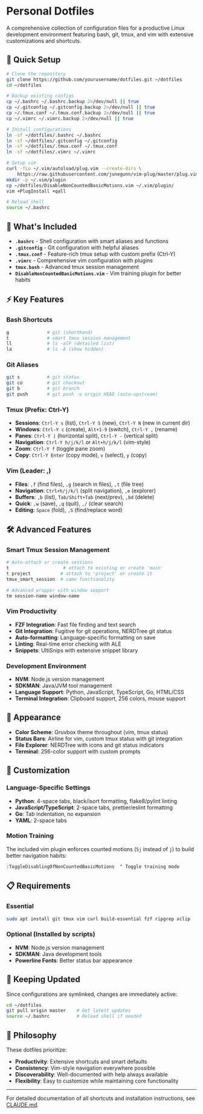 # Personal Dotfiles

A comprehensive collection of configuration files for a productive Linux development environment featuring bash, git, tmux, and vim with extensive customizations and shortcuts.

## 🚀 Quick Setup

```bash
# Clone the repository
git clone https://github.com/yourusername/dotfiles.git ~/dotfiles
cd ~/dotfiles

# Backup existing configs
cp ~/.bashrc ~/.bashrc.backup 2>/dev/null || true
cp ~/.gitconfig ~/.gitconfig.backup 2>/dev/null || true
cp ~/.tmux.conf ~/.tmux.conf.backup 2>/dev/null || true
cp ~/.vimrc ~/.vimrc.backup 2>/dev/null || true

# Install configurations
ln -sf ~/dotfiles/.bashrc ~/.bashrc
ln -sf ~/dotfiles/.gitconfig ~/.gitconfig
ln -sf ~/dotfiles/.tmux.conf ~/.tmux.conf
ln -sf ~/dotfiles/.vimrc ~/.vimrc

# Setup vim
curl -fLo ~/.vim/autoload/plug.vim --create-dirs \
    https://raw.githubusercontent.com/junegunn/vim-plug/master/plug.vim
mkdir -p ~/.vim/plugin
cp ~/dotfiles/DisableNonCountedBasicMotions.vim ~/.vim/plugin/
vim +PlugInstall +qall

# Reload shell
source ~/.bashrc
```

## 📁 What's Included

- **`.bashrc`** - Shell configuration with smart aliases and functions
- **`.gitconfig`** - Git configuration with helpful aliases
- **`.tmux.conf`** - Feature-rich tmux setup with custom prefix (Ctrl-Y)
- **`.vimrc`** - Comprehensive vim configuration with plugins
- **`tmux.bash`** - Advanced tmux session management
- **`DisableNonCountedBasicMotions.vim`** - Vim training plugin for better habits

## ⚡ Key Features

### Bash Shortcuts
```bash
g              # git (shorthand)
t              # smart tmux session management
ll             # ls -alF (detailed list)
la             # ls -A (show hidden)
```

### Git Aliases
```bash
git s          # git status
git co         # git checkout  
git b          # git branch
git push       # git push -u origin HEAD (auto-upstream)
```

### Tmux (Prefix: Ctrl-Y)
- **Sessions**: `Ctrl-Y s` (list), `Ctrl-Y S` (new), `Ctrl-Y N` (new in current dir)
- **Windows**: `Ctrl-Y c` (create), `Alt+1-9` (switch), `Ctrl-Y ,` (rename)
- **Panes**: `Ctrl-Y |` (horizontal split), `Ctrl-Y -` (vertical split)
- **Navigation**: `Ctrl-Y h/j/k/l` or `Alt+h/j/k/l` (vim-style)
- **Zoom**: `Ctrl-Y f` (toggle pane zoom)
- **Copy**: `Ctrl-Y Enter` (copy mode), `v` (select), `y` (copy)

### Vim (Leader: ,)
- **Files**: `,f` (find files), `,g` (search in files), `,t` (file tree)
- **Navigation**: `Ctrl+h/j/k/l` (split navigation), `,e` (explorer)  
- **Buffers**: `,b` (list), `Tab/Shift+Tab` (next/prev), `,bd` (delete)
- **Quick**: `,w` (save), `,q` (quit), `,/` (clear search)
- **Editing**: `Space` (fold), `,S` (find/replace word)

## 🛠 Advanced Features

### Smart Tmux Session Management
```bash
# Auto-attach or create sessions
t                    # attach to existing or create 'main'
t project           # attach to 'project' or create it
tmux_smart_session  # same functionality

# Advanced wrapper with window support  
tm session-name window-name
```

### Vim Productivity
- **FZF Integration**: Fast file finding and text search
- **Git Integration**: Fugitive for git operations, NERDTree git status
- **Auto-formatting**: Language-specific formatting on save
- **Linting**: Real-time error checking with ALE
- **Snippets**: UltiSnips with extensive snippet library

### Development Environment
- **NVM**: Node.js version management
- **SDKMAN**: Java/JVM tool management  
- **Language Support**: Python, JavaScript, TypeScript, Go, HTML/CSS
- **Terminal Integration**: Clipboard support, 256 colors, mouse support

## 🎨 Appearance

- **Color Scheme**: Gruvbox theme throughout (vim, tmux status)
- **Status Bars**: Airline for vim, custom tmux status with git integration
- **File Explorer**: NERDTree with icons and git status indicators
- **Terminal**: 256-color support with custom prompts

## 🔧 Customization

### Language-Specific Settings
- **Python**: 4-space tabs, black/isort formatting, flake8/pylint linting
- **JavaScript/TypeScript**: 2-space tabs, prettier/eslint formatting
- **Go**: Tab indentation, no expansion
- **YAML**: 2-space tabs

### Motion Training
The included vim plugin enforces counted motions (`5j` instead of `j`) to build better navigation habits:
```vim
:ToggleDisablingOfNonCountedBasicMotions  " Toggle training mode
```

## 📋 Requirements

### Essential
```bash
sudo apt install git tmux vim curl build-essential fzf ripgrep xclip
```

### Optional (Installed by scripts)
- **NVM**: Node.js version management
- **SDKMAN**: Java development tools
- **Powerline Fonts**: Better status bar appearance

## 🔄 Keeping Updated

Since configurations are symlinked, changes are immediately active:

```bash
cd ~/dotfiles
git pull origin master    # Get latest updates
source ~/.bashrc          # Reload shell if needed
```

## 🎯 Philosophy

These dotfiles prioritize:
- **Productivity**: Extensive shortcuts and smart defaults
- **Consistency**: Vim-style navigation everywhere possible  
- **Discoverability**: Well-documented with help always available
- **Flexibility**: Easy to customize while maintaining core functionality

---

For detailed documentation of all shortcuts and installation instructions, see [CLAUDE.md](CLAUDE.md).